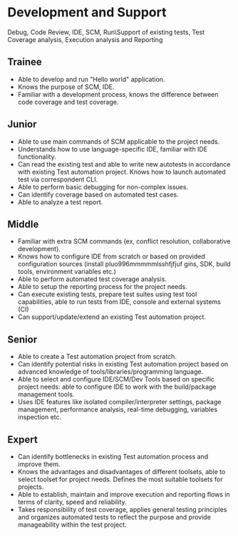 # Development and Support
Debug, Code Review, IDE, SCM, Run\Support of existing tests, Test Coverage analysis, Execution analysis and Reporting
## Trainee
- Able to develop and run "Hello world" application.
- Knows the purpose of SCM, IDE.
- Familiar with a development process, knows the difference between code coverage and test coverage.
## Junior
- Able to use main commands of SCM applicable to the project needs.
- Understands how to use language-specific IDE, familiar with IDE functionality.
- Can read the existing test and able to write new autotests in accordance with existing Test automation project. Knows how to launch automated test via correspondent CLI.
- Able to perform basic debugging for non-complex issues.
- Can identify coverage based on automated test cases.
- Able to analyze a test report.
## Middle
- Familiar with extra SCM commands (ex, conflict resolution, collaborative development).
- Knows how to configure IDE from scratch or based on provided configuration sources (install pluo996mmmmmlsshfjfjuf gins, SDK, build tools, environment variables etc.)
- Able to perform automated test coverage analysis.
- Able to setup the reporting process for the project needs.
- Can execute existing tests, prepare test suites using test tool capabilities, able to run tests from IDE, console and external systems (CI)
- Can support/update/extend an existing Test automation project.
## Senior
- Able to create a Test automation project from scratch. 
- Can identify potential risks in existing Test automation project based on advanced knowledge of tools/libraries/programming language.
- Able to select and configure IDE/SCM/Dev Tools based on specific project needs: able to configure IDE to work with the build/package management tools. 
- Uses IDE features like isolated compiler/interpreter settings, package management, performance analysis, real-time debugging, variables inspection etc.
## Expert
- Can identify bottlenecks in existing Test automation process and improve them.
- Knows the advantages and disadvantages of different toolsets, able to select toolset for project needs. Defines the most suitable toolsets for projects.
- Able to establish, maintain and improve execution and reporting flows in terms of clarity, speed and reliability.
- Takes responsibility of test coverage, applies general testing principles and organizes automated tests to reflect the purpose and provide manageability within the test project.